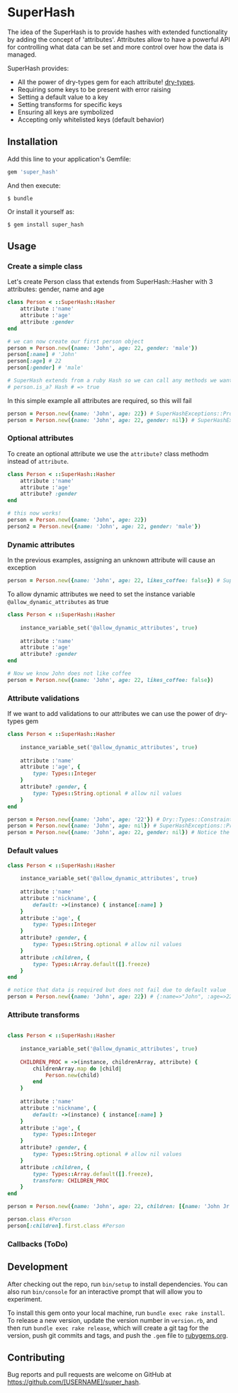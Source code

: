 # SuperHash

The idea of the SuperHash is to provide hashes with extended functionality by adding the concept of 'attributes'.
Attributes allow to have a powerful API for controlling what data can be set and more control over how the data is managed.

SuperHash provides:

- All the power of dry-types gem for each attribute! [dry-types](https://github.com/dry-rb/dry-types).
- Requiring some keys to be present with error raising
- Setting a default value to a key
- Setting transforms for specific keys
- Ensuring all keys are symbolized
- Accepting only whitelisted keys (default behavior)


## Installation

Add this line to your application's Gemfile:

```ruby
gem 'super_hash'
```

And then execute:

    $ bundle

Or install it yourself as:

    $ gem install super_hash

## Usage


### Create a simple class
Let's create Person class that extends from SuperHash::Hasher with 3 attributes: gender, name and age

```ruby
class Person < ::SuperHash::Hasher
    attribute :'name'
    attribute :'age'
    attribute :gender
end

# we can now create our first person object
person = Person.new({name: 'John', age: 22, gender: 'male'})
person[:name] # 'John'
person[:age] # 22
person[:gender] # 'male'

# SuperHash extends from a ruby Hash so we can call any methods we want on it!
# person.is_a? Hash # => true
```

In this simple example all attributes are required, so this will fail 
```ruby
person = Person.new({name: 'John', age: 22}) # SuperHashExceptions::PropertyError (The attribute 'gender' is required)
person = Person.new({name: 'John', age: 22, gender: nil}) # SuperHashExceptions::PropertyError (The attribute 'gender' is required)
```

### Optional attributes
To create an optional attribute we use the `attribute?` class methodm instead of `attribute`.

```ruby
class Person < ::SuperHash::Hasher
    attribute :'name'
    attribute :'age'
    attribute? :gender
end

# this now works!
person = Person.new({name: 'John', age: 22})
person2 = Person.new({name: 'John', age: 22, gender: 'male'})
```

### Dynamic attributes

In the previous examples, assigning an unknown attribute will cause an exception
```ruby
person = Person.new({name: 'John', age: 22, likes_coffee: false}) # SuperHashExceptions::PropertyError (The attribute 'likes_coffee' is required)
```

To allow dynamic attributes we need to set the instance variable `@allow_dynamic_attributes` as true
```ruby
class Person < ::SuperHash::Hasher
    
    instance_variable_set('@allow_dynamic_attributes', true)
    
    attribute :'name'
    attribute :'age'
    attribute? :gender
end

# Now we know John does not like coffee
person = Person.new({name: 'John', age: 22, likes_coffee: false})
```
### Attribute validations

If we want to add validations to our attributes we can use the power of dry-types gem
```ruby
class Person < ::SuperHash::Hasher
    
    instance_variable_set('@allow_dynamic_attributes', true)
    
    attribute :'name'
    attribute :'age', {
        type: Types::Integer
    }
    attribute? :gender, {
        type: Types::String.optional # allow nil values
    }
end

person = Person.new({name: 'John', age: '22'}) # Dry::Types::ConstraintError ("22" violates constraints (type?(Integer, "22") failed))
person = Person.new({name: 'John', age: nil}) # SuperHashExceptions::PropertyError (The attribute 'age' is required)
person = Person.new({name: 'John', age: 22, gender: nil}) # Notice the .optional modifier on `gender` type validation
```

### Default values

```ruby
class Person < ::SuperHash::Hasher
    
    instance_variable_set('@allow_dynamic_attributes', true)
    
    attribute :'name'
    attribute :'nickname', {
        default: ->(instance) { instance[:name] }
    }
    attribute :'age', {
        type: Types::Integer
    }
    attribute? :gender, {
        type: Types::String.optional # allow nil values
    }
    attribute :children, {
        type: Types::Array.default([].freeze)
    }
end

# notice that data is required but does not fail due to default value
person = Person.new({name: 'John', age: 22}) # {:name=>"John", :age=>22, :nickname=>"John", :children=>[]}
```

### Attribute transforms
```ruby

class Person < ::SuperHash::Hasher
    
    instance_variable_set('@allow_dynamic_attributes', true)
    
    CHILDREN_PROC = ->(instance, childrenArray, attribute) {
        childrenArray.map do |child|
            Person.new(child)
        end
    }
    
    attribute :'name'
    attribute :'nickname', {
        default: ->(instance) { instance[:name] }
    }
    attribute :'age', {
        type: Types::Integer
    }
    attribute? :gender, {
        type: Types::String.optional # allow nil values
    }
    attribute :children, {
        type: Types::Array.default([].freeze),
        transform: CHILDREN_PROC
    }
end

person = Person.new({name: 'John', age: 22, children: [{name: 'John Jr', age: 2}]})

person.class #Person
person[:children].first.class #Person
```

### Callbacks (ToDo)


## Development

After checking out the repo, run `bin/setup` to install dependencies. You can also run `bin/console` for an interactive prompt that will allow you to experiment.

To install this gem onto your local machine, run `bundle exec rake install`. To release a new version, update the version number in `version.rb`, and then run `bundle exec rake release`, which will create a git tag for the version, push git commits and tags, and push the `.gem` file to [rubygems.org](https://rubygems.org).

## Contributing

Bug reports and pull requests are welcome on GitHub at https://github.com/[USERNAME]/super_hash.
